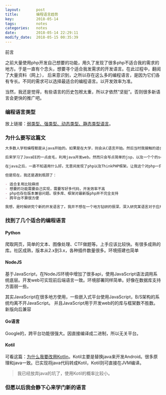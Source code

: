```yaml
---
layout:       post
title:        编程语言趋势
key:          2018-05-14
tags:         notes
categories:   notes
date:         2018-05-14 22:29:11
modify_date:  2018-05-15 00:35:39
---
```


前言

之前大量使用php开发自己想要的功能，用久了发现了很多php不适合我的需求的地方。于是一直有个念头，想要寻个适合我发需求的开发语言。在此过程中，翻阅了大量资料（网上）， 后来意识到，之所以存在这么多的编程语言，是因为它们各有专长。不同的需求可以选择最适合的编程语言。以开发效率为准。

当然，我还是觉得，有些语言的历史包袱太重，所以才依然“坚挺”。否则很多新语言会更快的推广吧。

###  编程语言类型

放上链接：[弱类型、强类型、动态类型、静态类型语言](https://www.zhihu.com/question/19918532)。

### 为什么要写这篇文

```markdown
大多数人学校编程都是从java开始的。如果是在大学，则会从C语言开始。然后当时我接触的适合并不习惯C和java的风格，感觉上手比较费劲。然而资料有限，在编程了路上，我先入了Java的坑。不过学习时java基础打的还算好，很多面向对象的思想是很多种语言中都是通用的。并且折腾java的环境搭建锻炼了我的耐心与解决问题的能力。

后来学习了JavaEE的一点皮毛，利用java开发web。然而只会写点简单的jsp，以及一个个的servlet。每一个页面都对应到具体的jsp。或者servlet。与实际的文件路径对应。感觉比较low。后来用了Struts2、hibernate，修改配置文件即可使用。但还是觉得操作起来比较费劲。并且总有各种版本兼容问题、各种Struts漏洞。总之，我放弃java了。

在java之后，一直不知道用什么好。无意间发现了php以及ThinkPHP框架。让我这个对php一窍不同的人，大概看了看文档就感觉可以上手了。于是照猫画虎的开发起来，还别说，ThinkPHP的入门成本很低。并且我有java的基础，敲代码也很顺利。使用XAMPP，配合简单的html、JavaScript、css、即可用ThinkPHP开发出比较好的web应用。比如我为工作开发的：https://tlexcel.tk:4433/zx_apply/（可能因域名到期或修改端口因而失效哦）

但是现在，我还是遇到瓶颈了：

- 适合复用比较麻烦
- 想要的功能需要自己实现，需要写好多代码，开发效率不高
- php也存在版本兼容问题。很多库、框架对最新版php并不完全支持
- 跨平台不算很方便

我想，是时候研究个新的开发语言了。我并不想在一个地方钻研的很深，深入研究某语言对于应用层的开发并不会提升太多。为贴合实际的使用，我想要能够兼容大部分情况（复杂环境）的编程语言，一次开发，适应各种环境（PC端、移动端、web、app、CLI等）。开发效率简洁，语法适合自己。呃...要求不高吧。
```

### 找到了几个适合的编程语言

#### Python

爬取网页，简单的文本、图像处理、CTF做题等。上手应该比较快。有很多成熟的库。社区成熟，版本从2.x到3.x，各种插件数量很多。环境搭建也简单

#### NodeJS

基于JavaScript，在NodeJS环境中增加了很多api，使用JavaScript语法调用系统底层。开发web可实现前后端语言一致。环境部署同样简单。好像在数据库支持方面弱一些。

其实JavaScript在很多地方使用，一些嵌入式平台使用JavaScript，B/S架构的系统均离不开JavaScript。 并且JavaScript用于开发web的的库与框架数不胜数。新版向后兼容

#### Go语言 

Google的，跨平台功能很强大。因直接编译成二进制，所以无关平台。

#### Kotil

可看这篇：[为什么我要改用Kotlin](https://blog.csdn.net/androidyue/article/details/72457157)。Kotil主要是替换java来开发Android。很多原理和java一致。已实现将java代码转成Kotil，Kotil则可直接在JVM编译。

> 我已经放弃java的坑了，使用Kotil的概率比较小。

### 但愿以后我会静下心来学门新的语言

